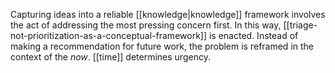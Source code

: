 Capturing ideas into a reliable [[knowledge|knowledge]] framework involves the act of addressing the most pressing concern first. In this way, [[triage-not-prioritization-as-a-conceptual-framework]] is enacted. Instead of making a recommendation for future work, the problem is reframed in the context of the *now*. [[time]] determines urgency.